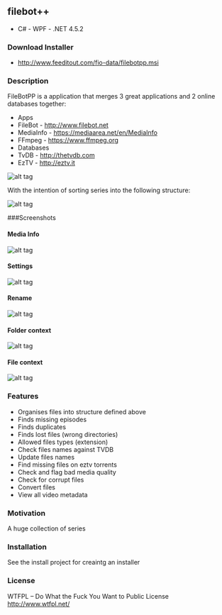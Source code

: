 ## filebot++

* C#  - WPF - .NET 4.5.2

### Download Installer

* http://www.feeditout.com/fio-data/filebotpp.msi

### Description

FileBotPP is a application that merges 3 great applications and 2 online databases together:

* Apps
 * FileBot - http://www.filebot.net
 * MediaInfo - https://mediaarea.net/en/MediaInfo
 * FFmpeg - https://www.ffmpeg.org
* Databases
 * TvDB - http://thetvdb.com
 * EzTV - http://eztv.it
 
![alt tag](https://raw.githubusercontent.com/dmzoneill/filebotpp/master/FileBotPP/Screenshots/sample1.png)
	
With the intention of sorting series into the following structure:

![alt tag](https://raw.githubusercontent.com/dmzoneill/filebotpp/master/FileBotPP/Screenshots/structuresample.png)

###Screenshots

#### Media Info
![alt tag](https://raw.githubusercontent.com/dmzoneill/filebotpp/master/FileBotPP/Screenshots/mediainfo.png)

#### Settings
![alt tag](https://raw.githubusercontent.com/dmzoneill/filebotpp/master/FileBotPP/Screenshots/settings.png)

#### Rename
![alt tag](https://raw.githubusercontent.com/dmzoneill/filebotpp/master/FileBotPP/Screenshots/rename.png)

#### Folder context
![alt tag](https://raw.githubusercontent.com/dmzoneill/filebotpp/master/FileBotPP/Screenshots/foldercontext.png)

#### File context
![alt tag](https://raw.githubusercontent.com/dmzoneill/filebotpp/master/FileBotPP/Screenshots/filecontext.png)

### Features

* Organises files into structure defined above
 * Finds missing episodes
 * Finds duplicates
 * Finds lost files (wrong directories)
 * Allowed files types (extension) 
* Check files names against TVDB
 * Update files names
* Find missing files on eztv torrents
* Check and flag bad media quality
* Check for corrupt files
* Convert files
* View all video metadata

### Motivation

A huge collection of series

### Installation

See the install project for creaintg an installer

### License

WTFPL – Do What the Fuck You Want to Public License
http://www.wtfpl.net/
